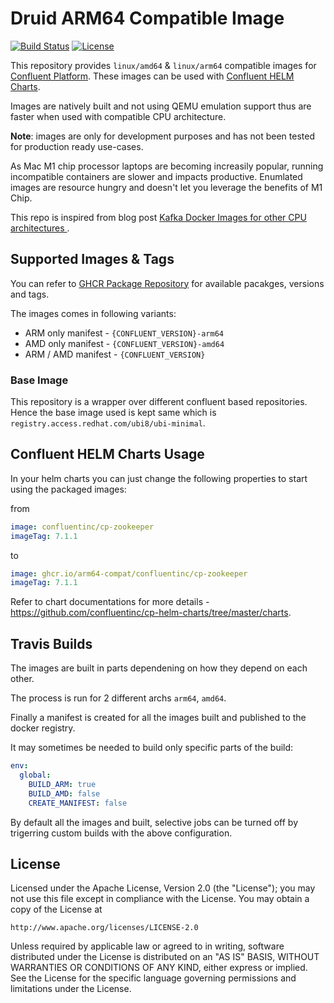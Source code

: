 # Druid ARM64 Compatible Image

[![Build Status](https://app.travis-ci.com/arm64-compat/confluent-platform.svg?branch=main)](https://app.travis-ci.com/arm64-compat/confluent-platform)
[![License](https://img.shields.io/badge/License-Apache_2.0-blue.svg)](https://opensource.org/licenses/Apache-2.0)

This repository provides `linux/amd64` & `linux/arm64` compatible images for [Confluent Platform](https://www.confluent.io/). These images can be used with [Confluent HELM Charts](https://github.com/confluentinc/cp-helm-charts).

Images are natively built and not using QEMU emulation support thus are faster when used with compatible CPU architecture.

**Note**: images are only for development purposes and has not been tested for production ready use-cases.

As Mac M1 chip processor laptops are becoming increasily popular, running incompatible containers are slower and impacts productive. Enumlated images are resource hungry and doesn't let you leverage the benefits of M1 Chip.

This repo is inspired from blog post [Kafka Docker Images for other CPU architectures
](https://nxt.engineering/blog/kafka-docker-image/).


## Supported Images & Tags

You can refer to [GHCR Package Repository](https://github.com/orgs/arm64-compat/packages?repo_name=confluent-platform) for available pacakges, versions and tags.

The images comes in following variants:

* ARM only manifest - `{CONFLUENT_VERSION}-arm64`
* AMD only manifest - `{CONFLUENT_VERSION}-amd64`
* ARM / AMD manifest - `{CONFLUENT_VERSION}`

### Base Image

This repository is a wrapper over different confluent based repositories. Hence the base image
used is kept same which is `registry.access.redhat.com/ubi8/ubi-minimal`.

## Confluent HELM Charts Usage

In your helm charts you can just change the following properties to start using the packaged images:

from

```yaml
image: confluentinc/cp-zookeeper
imageTag: 7.1.1
```

to

```yaml
image: ghcr.io/arm64-compat/confluentinc/cp-zookeeper
imageTag: 7.1.1
```

Refer to chart documentations for more details - https://github.com/confluentinc/cp-helm-charts/tree/master/charts.

## Travis Builds

The images are built in parts dependening on how they depend on each other.

The process is run for 2 different archs `arm64`, `amd64`.

Finally a manifest is created for all the images built and published to the docker registry.

It may sometimes be needed to build only specific parts of the build:

```yaml
env:
  global:
    BUILD_ARM: true
    BUILD_AMD: false
    CREATE_MANIFEST: false
```

By default all the images and built, selective jobs can be turned off by trigerring custom builds with the above configuration.

## License

Licensed under the Apache License, Version 2.0 (the "License");
you may not use this file except in compliance with the License.
You may obtain a copy of the License at

    http://www.apache.org/licenses/LICENSE-2.0

Unless required by applicable law or agreed to in writing, software
distributed under the License is distributed on an "AS IS" BASIS,
WITHOUT WARRANTIES OR CONDITIONS OF ANY KIND, either express or implied.
See the License for the specific language governing permissions and
limitations under the License.
